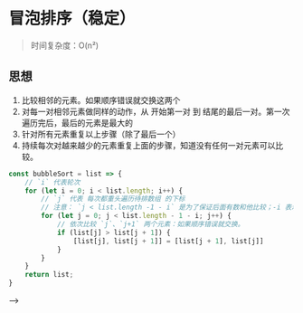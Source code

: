# 冒泡排序（稳定）
> 时间复杂度：O(n²)

## 思想
1. 比较相邻的元素。如果顺序错误就交换这两个
2. 对每一对相邻元素做同样的动作，从 开始第一对 到 结尾的最后一对。第一次遍历完后，最后的元素是最大的
3. 针对所有元素重复以上步骤（除了最后一个）
4. 持续每次对越来越少的元素重复上面的步骤，知道没有任何一对元素可以比较。

```js
const bubbleSort = list => {
    // `i` 代表轮次
    for (let i = 0; i < list.length; i++) {
        // `j` 代表 每次都重头遍历待排数组 的下标
        // 注意： `j < list.length -1 - i` 是为了保证后面有数和他比较；-i 表示最后已排好了 i 个
        for (let j = 0; j < list.length - 1 - i; j++) {
            // 依次比较 `j`、`j+1` 两个元素：如果顺序错误就交换。
            if (list[j] > list[j + 1]) {
                [list[j], list[j + 1]] = [list[j + 1], list[j]]
            }
        }
    }
    return list;
}
```
<!--  
## 具体步骤
例子：[1, 9, 7, 6]
  - 一共比较`3`轮
  - 第`1`轮开始
  - 通过两两比较，把符合条件的交换位置
    - 1和9比，不换；
    - 9和7比，换。【此时1, 7, 9, 6】
    - 9和6比，换。【此时1, 7, 6, 9】
  - 第`1`轮结束

  <!-- - 第`2`轮开始
  - 通过两两比较，把符合条件的交换位置
    - 7和6比，换。【此时1, 6, 7, 9】
    - 7和9比，不换；
  - 第`3`轮开始
  - 通过两两比较，把符合条件的交换位置
    - 7和9比，不换； --> -->